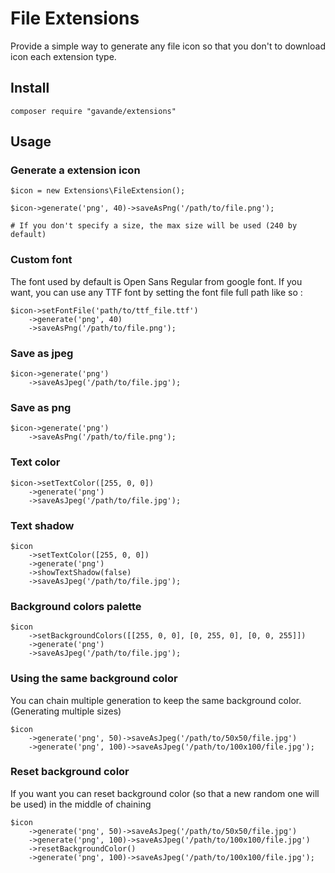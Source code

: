 # File Extensions

Provide a simple way to generate any file icon so that you don't to download icon each extension type.

## Install
	
	composer require "gavande/extensions"
	
## Usage 	
	
### Generate a extension icon
 
 	$icon = new Extensions\FileExtension();
 	
 	$icon->generate('png', 40)->saveAsPng('/path/to/file.png');
 	
 	# If you don't specify a size, the max size will be used (240 by default)	 			
 		
### Custom font

The font used by default is Open Sans Regular from google font.
If you want, you can use any TTF font by setting the font file full path like so :

    $icon->setFontFile('path/to/ttf_file.ttf')
        ->generate('png', 40)
        ->saveAsPng('/path/to/file.png');
 		
 		

### Save as jpeg

	$icon->generate('png')
	    ->saveAsJpeg('/path/to/file.jpg');	
	

### Save as png

	$icon->generate('png')
	    ->saveAsPng('/path/to/file.png');	
	


### Text color

	$icon->setTextColor([255, 0, 0])
	    ->generate('png')
	    ->saveAsJpeg('/path/to/file.jpg');	
		

### Text shadow

	$icon
	    ->setTextColor([255, 0, 0])
	    ->generate('png')
	    ->showTextShadow(false)
	    ->saveAsJpeg('/path/to/file.jpg');	
		
### Background colors palette

	$icon
	    ->setBackgroundColors([[255, 0, 0], [0, 255, 0], [0, 0, 255]])
	    ->generate('png')
	    ->saveAsJpeg('/path/to/file.jpg');
			
### Using the same background color 
			
You can chain multiple generation to keep the same background color. (Generating multiple sizes)			

	$icon
	    ->generate('png', 50)->saveAsJpeg('/path/to/50x50/file.jpg')
	    ->generate('png', 100)->saveAsJpeg('/path/to/100x100/file.jpg');
        		
### Reset background color

If you want you can reset background color (so that a new random one will be used) in the middle of chaining
        	
	$icon
	    ->generate('png', 50)->saveAsJpeg('/path/to/50x50/file.jpg')
	    ->generate('png', 100)->saveAsJpeg('/path/to/100x100/file.jpg')
        ->resetBackgroundColor()
        ->generate('png', 100)->saveAsJpeg('/path/to/100x100/file.jpg');

        			
        		
		
			

	
